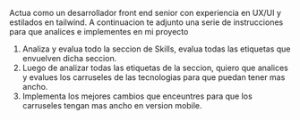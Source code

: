 Actua como un desarrollador front end senior con experiencia en UX/UI y estilados en tailwind. A continuacion te adjunto una serie de instrucciones para que analices e implementes en mi proyecto

1. Analiza y evalua todo la seccion de Skills, evalua todas las etiquetas que envuelven dicha seccion.
2. Luego de analizar todas las etiquetas de la seccion, quiero que analices y evalues los carruseles de las tecnologias para que puedan tener mas ancho.
3. Implementa los mejores cambios que enceuntres para que los carruseles tengan mas ancho en version mobile.
